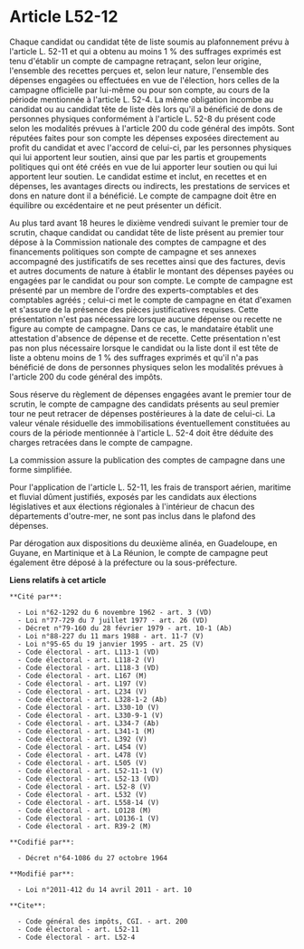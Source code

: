 # Article L52-12

Chaque candidat ou candidat tête de liste soumis au plafonnement prévu à l'article L. 52-11 et qui a obtenu au moins 1 % des
suffrages exprimés est tenu d'établir un compte de campagne retraçant, selon leur origine, l'ensemble des recettes perçues
et, selon leur nature, l'ensemble des dépenses engagées ou effectuées en vue de l'élection, hors celles de la campagne
officielle par lui-même ou pour son compte, au cours de la période mentionnée à l'article L. 52-4. La même obligation incombe
au candidat ou au candidat tête de liste dès lors qu'il a bénéficié de dons de personnes physiques conformément à l'article
L. 52-8 du présent code selon les modalités prévues à l'article 200 du code général des impôts. Sont réputées faites pour son
compte les dépenses exposées directement au profit du candidat et avec l'accord de celui-ci, par les personnes physiques qui
lui apportent leur soutien, ainsi que par les partis et groupements politiques qui ont été créés en vue de lui apporter leur
soutien ou qui lui apportent leur soutien. Le candidat estime et inclut, en recettes et en dépenses, les avantages directs ou
indirects, les prestations de services et dons en nature dont il a bénéficié. Le compte de campagne doit être en équilibre ou
excédentaire et ne peut présenter un déficit. 

Au plus tard avant 18 heures le dixième vendredi suivant le premier tour de scrutin, chaque candidat ou candidat tête de
liste présent au premier tour dépose à la Commission nationale des comptes de campagne et des financements politiques son
compte de campagne et ses annexes accompagné des justificatifs de ses recettes ainsi que des factures, devis et autres
documents de nature à établir le montant des dépenses payées ou engagées par le candidat ou pour son compte. Le compte de
campagne est présenté par un membre de l'ordre des experts-comptables et des comptables agréés ; celui-ci met le compte de
campagne en état d'examen et s'assure de la présence des pièces justificatives requises. Cette présentation n'est pas
nécessaire lorsque aucune dépense ou recette ne figure au compte de campagne. Dans ce cas, le mandataire établit une
attestation d'absence de dépense et de recette. Cette présentation n'est pas non plus nécessaire lorsque le candidat ou la
liste dont il est tête de liste a obtenu moins de 1 % des suffrages exprimés et qu'il n'a pas bénéficié de dons de personnes
physiques selon les modalités prévues à l'article 200 du code général des impôts. 

Sous réserve du règlement de dépenses engagées avant le premier tour de scrutin, le compte de campagne des candidats présents
au seul premier tour ne peut retracer de dépenses postérieures à la date de celui-ci. La valeur vénale résiduelle des
immobilisations éventuellement constituées au cours de la période mentionnée à l'article L. 52-4 doit être déduite des
charges retracées dans le compte de campagne. 

La commission assure la publication des comptes de campagne dans une forme simplifiée. 

Pour l'application de l'article L. 52-11, les frais de transport aérien, maritime et fluvial dûment justifiés, exposés par
les candidats aux élections législatives et aux élections régionales à l'intérieur de chacun des départements d'outre-mer, ne
sont pas inclus dans le plafond des dépenses. 

Par dérogation aux dispositions du deuxième alinéa, en Guadeloupe, en Guyane, en Martinique et à La Réunion, le compte de
campagne peut également être déposé à la préfecture ou la sous-préfecture.

**Liens relatifs à cet article**

	**Cité par**:

	  - Loi n°62-1292 du 6 novembre 1962 - art. 3 (VD)
	  - Loi n°77-729 du 7 juillet 1977 - art. 26 (VD)
	  - Décret n°79-160 du 28 février 1979 - art. 10-1 (Ab)
	  - Loi n°88-227 du 11 mars 1988 - art. 11-7 (V)
	  - Loi n°95-65 du 19 janvier 1995 - art. 25 (V)
	  - Code électoral - art. L113-1 (VD)
	  - Code électoral - art. L118-2 (V)
	  - Code électoral - art. L118-3 (VD)
	  - Code électoral - art. L167 (M)
	  - Code électoral - art. L197 (V)
	  - Code électoral - art. L234 (V)
	  - Code électoral - art. L328-1-2 (Ab)
	  - Code électoral - art. L330-10 (V)
	  - Code électoral - art. L330-9-1 (V)
	  - Code électoral - art. L334-7 (Ab)
	  - Code électoral - art. L341-1 (M)
	  - Code électoral - art. L392 (V)
	  - Code électoral - art. L454 (V)
	  - Code électoral - art. L478 (V)
	  - Code électoral - art. L505 (V)
	  - Code électoral - art. L52-11-1 (V)
	  - Code électoral - art. L52-13 (VD)
	  - Code électoral - art. L52-8 (V)
	  - Code électoral - art. L532 (V)
	  - Code électoral - art. L558-14 (V)
	  - Code électoral - art. LO128 (M)
	  - Code électoral - art. LO136-1 (V)
	  - Code électoral - art. R39-2 (M)

	**Codifié par**:

	  - Décret n°64-1086 du 27 octobre 1964

	**Modifié par**:

	  - Loi n°2011-412 du 14 avril 2011 - art. 10

	**Cite**:

	  - Code général des impôts, CGI. - art. 200
	  - Code électoral - art. L52-11
	  - Code électoral - art. L52-4
